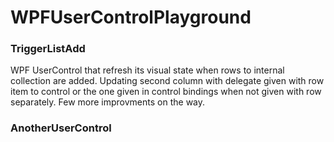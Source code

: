 # WPFUserControlPlayground

### TriggerListAdd 

WPF UserControl that refresh its visual state when rows to internal collection are added. Updating second column with delegate given with row item to control or the one given in control bindings when not given with row separately. Few more improvments on the way.

### AnotherUserControl
